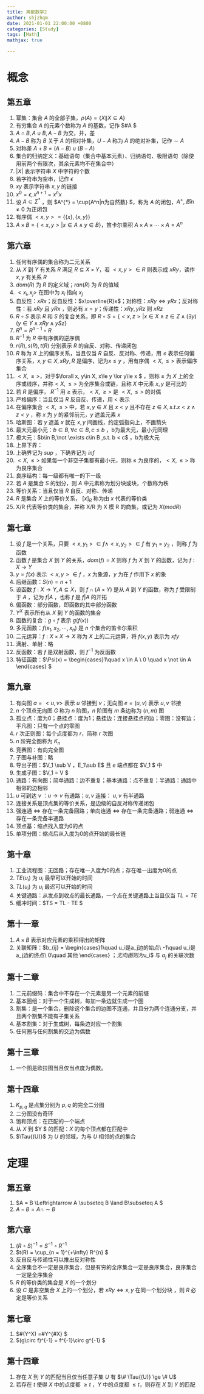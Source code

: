 ```yaml
---
title: 离散数学2
author: shjzhqm
date: 2021-01-01 22:00:00 +0800
categories: [Study]
tags: [Math]
mathjax: true

---
```

# 概念

## 第五章

1. 幂集：集合 $A$ 的全部子集，$\rho(A) = \{X \| X\subseteq A \}$ 
2. 有穷集合 $A$ 的元素个数称为 $A$ 的基数，记作 $\#A $
3. $A \cap B, A \cup B, A - B$ 为交，并，差
4. $A - B$ 称为 $B$ 关于 $A$ 的相对补集，$U - A$ 称为 $A$ 的绝对补集，记作$\sim A$
5. 对称差 $A +B = (A - B) \cup (B - A)$
6. 集合的归纳定义：基础语句（集合中基本元素）、归纳语句、极限语句（除使用前两个有限次，其余元素均不在集合中）
7. $|X|$ 表示字符串 $X$ 中字符的个数
8. 若字符串为空串，记作 $\epsilon$
9. $xy$ 表示字符串 $x,y$ 的链接
10. $x^0 = \epsilon, x^{n + 1} = x ^ n x$
11. 设 $A \subset \Sigma^{*}$ ，则 $A^{*} = \cup\{A^n|n为自然数\} $，称为 $A$ 的闭包，$A^{+},即n\not = 0$ 为正闭包
12. 有序偶 $<x,y> = \{\{x\}, \{x, y\}\}$
13.  $A\times B = \{<x, y>|x \in A \land y\in B\}$，笛卡尔乘积 $A\times A\times \cdots \times A = A^n$

## 第六章

1. 任何有序偶的集合称为二元关系
2. 从 $X$ 到 $Y$ 有关系 $R$ 满足 $R\subseteq X \times Y$，若 $<x, y>\in R$ 则表示成 $xRy$，读作 $x,y$ 有关系 $R$
3. $dom(R)$ 为 $R$ 的定义域；$ran(R)$ 为 $R$ 的值域
4. $<x_i, x_j>$ 在图中为 $x_i$ 指向 $x_j$
5. 自反性：$xRx$；反自反性：$x\overline{R}x$；对称性：$xRy\Leftrightarrow yRx$；反对称性：若 $xRy$ 且 $yRx$ ，则必有 $x = y$；传递性：$xRy, yRz$ 则 $xRz$
6. $R\circ S$ 表示 $R$ 和 $S$ 的复合关系，即 $R\circ S = \{<x, z> | x \in X \land z \in Z \land (\exists y)(y\in  Y\land xRy\land ySz \}$
7. $R^n = R^{n - 1} \circ R$
8. $R^{-1}$ 为 $R$ 中有序偶的逆序偶
9. $r(R),s(R),t(R)$ 分别表示 $R$ 的自反、对称、传递闭包
10. $R$ 称为 $X$ 上的偏序关系，当且仅当 $R$ 自反、反对称、传递，用 $\le$ 表示任何偏序关系，$x,y\in X ,xRy,R$ 是偏序，记为$x\le y$ ，用有序偶 $<X, \le>$ 表示偏序集合
11. $<X, \le>$，对于$\forall x, y\in X, x\le y \lor y\le x $  ，则称 $\le$ 为 $X$ 上的全序或线序，并称$<X, \le>$ 为全序集合或链，且称 $X$ 中元素 $x,y$ 是可比的
12. 若 $R$ 是偏序， $R^{-1}$ 用 $\ge$ 表示，$<X, \ge>$ 是 $<X, \le>$ 的对偶 
13. 严格偏序：当且仅当 $R$ 反自反、传递，用 $<$ 表示
14. 在偏序集合 $<X, \le>$ 中，若 $x, y \in X$ 且 $x < y$ 且不存在 $z \in X ,s.t. x<z \land z < y$ ，称 $x$ 为 $y$ 的紧邻前元，$y$ 遮盖元素 $x$
15. 哈斯图：若 $y$ 遮盖 $x$ 就在 $x, y$ 间画线，约定弧指向上，不画箭头
16. 最大元最小元：$b\in B, \forall c \in B,c\le b$ ，b为最大元，最小元同理
17.  极大元：$b\in B,\not \exists c\in B ,s.t. b < c$ ，b为极大元
18. 上界下界：
19. 上确界记为 $sup$ ，下确界记为 $inf$
20. $<X, \le>$ 如果每一个非空子集都有最小元，则称 $\le$ 为良序的，$<X, \le>$ 称为良序集合
21. 良序结构：每一级都有唯一的下一级
22. 若 $A$ 是集合 $S$ 的划分，则 $A$ 中元素称为划分块或块，个数称为秩
23. 等价关系：当且仅当 $R$ 自反、对称、传递
24. $R$ 是集合 $X$ 上的等价关系， $[x]_R$ 称为由 $x$ 代表的等价类
25. X/R 代表等价类的集合，并称 X/R 为 X 模 R 的商集，或记为 $X(mod R)$

## 第七章

1. 设 $f$ 是一个关系，只要 $<x,y_1>\in f \land <x, y_2> \in f$ 有 $y_1 = y_2$ ，则称 $f$ 为函数
2. 函数 $f$ 是集合 $X$ 到 $Y$ 的关系，$dom(f) = X$ 则称 $f$ 为 $X$ 到 $Y$ 的函数，记为 $f:X\to Y$
3. $y = f(x)$ 表示 $<x, y>\in f$ ，$x$ 为象源，$y$ 为在 $f$ 作用下 $x$ 的象
4. 后继函数：$S(n) = n + 1$
5. 设函数 $f:X\to Y,A\subseteq X$，则 $f \cap (A \times Y)$ 是从 $A$ 到 $Y$ 的函数，称为 $f$ 受限制于 $A$ ，记为 $f|A$ ，也称 $f$ 是 $f|A$ 的开拓
6. 偏函数：部分函数，即函数的其中部分函数
7. $Y^X$ 表示所有从 $X$ 到 $Y$ 的函数的集合
8. 函数的复合：$g\circ f$ 表示 $g(f(x))$
9. 多元函数：$f(x_1, x_2,\cdots, x_n)$ 是 $n$ 个集合的笛卡尔乘积
10. 二元运算：$f:X\times X \to X$ 称为 $X$ 上的二元运算，将 $f(x, y)$ 表示为 $xfy$
11. 满射、单射：略
12. 反函数：若 $f$ 是双射函数，则 $f^{-1}$ 为反函数
13. 特征函数：$\Psi(x) = \begin{cases}1\quad x \in A \\ 0 \quad x \not \in A \end{cases} $

## 第九章

1. 有向图 $a = <u, v>$ 表示 $u$ 邻接到 $v$；无向图 $e = (u, v)$ 表示 $u, v$ 邻接
2. $n$ 个顶点无向图 $G$ 称为 $n$ 阶图，$n$ 阶图有 $m$ 条边称为 $(n, m)$ 图
3. 孤立点：度为0；悬挂点：度为1；悬挂边：连接悬挂点的边；零图：没有边；平凡图：只有一个点的零图
4. $r$ 次正则图：每个点度都为 $r$，简称 $r$ 次图
5. $n$ 阶完全图称为 $K_n$
6. 竞赛图：有向完全图
7. 子图与补图：略
8. 导出子图：$V_1 \sub V $，$E_1\sub E$ 且 $e$ 端点都在 $V_1 $ 中
9. 生成子图：$V_1 = V $
10. 通路：有向图；简单通路：边不重复；基本通路：点不重复；半通路：通路中相邻的边相邻
11. $u$ 可到达 $v$ ：$u \to v$ 有通路；$u , v$ 连接： $u, v$ 有半通路
12. 连接关系是顶点集的等价关系，是边级的自反对称传递闭包
13. 强连通 $\Leftrightarrow$ 存在一条完备回路；单向连通 $\Leftrightarrow$ 存在一条完备通路；弱连通 $\Leftrightarrow$ 存在一条完备半通路
14. 顶点基：缩点找入度为0的点
15. 单项分图：缩点后从入度为0的点开始的最长链

## 第十章

1. 工业流程图：无回路；存在唯一入度为0的点；存在唯一出度为0的点
2. $TE(u_i)$ 为 $u_i$ 最早可以开始的时间
3. $TL(u_i)$ 为 $u_i$ 最迟可以开始的时间
4. 关键通路：从发点到收点的最长通路，一个点在关键通路上当且仅当 $TL = TE$
5. 缓冲时间：$TS = TL - TE $

## 第十一章

1. $A \times B$ 表示对应元素的乘积得出的矩阵
2. 关联矩阵：$b_{ij} = \begin{cases}1\quad u_i是a_j边的始点\\ -1\quad u_i是a_j边的终点\\ 0\quad 其他 \end{cases} $；无向图则为$u_i$ 与 $a_j$ 的关联次数

## 第十二章

1. 二元前缀码：集合中不存在一个元素是另一个元素的前缀
2. 基本圈组：对于一个生成树，每加一条边就生成一个圈
3. 割集：是一个集合，删除这个集合的边图不连通，并且分为两个连通分支，并且两个割集不能有子集关系
4. 基本割集：对于生成树，每条边对应一个割集
5. 任何圈与任何割集的交边为偶数

## 第十三章

1. 一个图是欧拉图当且仅当点度为偶数。

## 第十四章

1. $K_{p, q}$ 是点集分别为 $p, q$ 的完全二分图
2. 二分图没有奇环
3. 饱和顶点：在匹配的一个端点
4. 从 $X$ 到 $Y $ 的匹配：$X$ 的每个顶点都在匹配中
5. $\Tau{(U)}$ 为 $U$ 的邻域，为与 $U$ 相邻的点的集合

# 定理

## 第五章

1. $A = B \Leftrightarrow A \subseteq B \land B\subseteq A $ 
2. $A - B = A \cap \sim B$

## 第六章

1. $(R\circ S) ^{-1} = S^{-1} \circ R^{-1}$
2. $t(R) = \cup_{n = 1}^{+\infty} R^{n} $
3. 反自反与传递性可以推出反对称性
4. 全序集合不一定是良序集合，但是有穷的全序集合一定是良序集合，良序集合一定是全序集合
5. $R$ 的等价类的集合是 $X$ 的一个划分
6. 设 $C$ 是非空集合 $X$ 上的一个划分，若 $xRy\Leftrightarrow x,y$ 在同一个划分块 ，则 $R$ 必定是等价关系

## 第七章

1. $\#(Y^X) =\#Y^{\#X}  $
2. $(g\circ f)^{-1} = f^{-1}\circ g^{-1} $

## 第十四章

1. 存在 $X$ 到 $Y$ 的匹配当且仅当任意子集 $U$ 有 $\# \Tau{(U)} \ge \# U$
2. 若存在 $t$ 使得 $X$ 中的点度都 $\ge t$ ，$Y$ 中的点度都 $\le t$，则存在 $X$ 到 $Y$ 的匹配